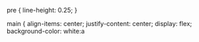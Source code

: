 pre {
    line-height: 0.25;
 }

main {
    align-items: center;
    justify-content: center;
    display: flex;
    background-color: white:a
